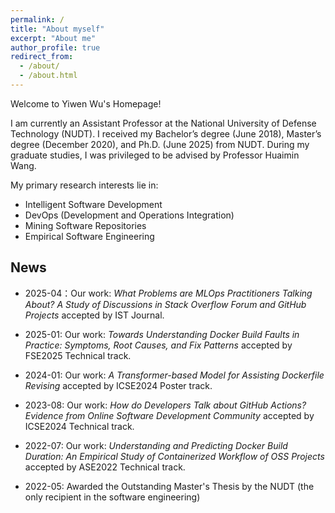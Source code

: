 ```yaml
---
permalink: /
title: "About myself"
excerpt: "About me"
author_profile: true
redirect_from: 
  - /about/
  - /about.html
---
```

Welcome to Yiwen Wu's Homepage!

I am currently an Assistant Professor at the National University of Defense Technology (NUDT). 
I received my Bachelor’s degree (June 2018), Master’s degree (December 2020), and Ph.D. (June 2025) from NUDT. During my graduate studies, I was privileged to be advised by Professor Huaimin Wang.

My primary research interests lie in:
- Intelligent Software Development
- DevOps (Development and Operations Integration)
- Mining Software Repositories
- Empirical Software Engineering


## News
* 2025-04：Our work: *What Problems are MLOps Practitioners Talking About? A Study of Discussions in Stack Overflow Forum and GitHub Projects* accepted by IST Journal.

* 2025-01: Our work: *Towards Understanding Docker Build Faults in Practice: Symptoms, Root Causes, and Fix Patterns* accepted by FSE2025 Technical track.

* 2024-01: Our work: *A Transformer-based Model for Assisting Dockerfile Revising* accepted by ICSE2024 Poster track.

* 2023-08: Our work: *How do Developers Talk about GitHub Actions? Evidence from Online Software Development Community* accepted by ICSE2024 Technical track.

* 2022-07: Our work: *Understanding and Predicting Docker Build Duration: An Empirical Study of Containerized Workflow of OSS Projects* accepted by ASE2022 Technical track.

* 2022-05: Awarded the Outstanding Master's Thesis by the NUDT (the only recipient in the software engineering)

